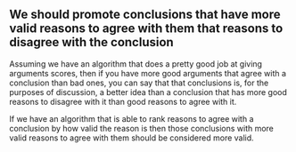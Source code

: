 ## We should promote conclusions that have more valid reasons to agree with them that reasons to disagree with the conclusion ##

Assuming we have an algorithm that does a pretty good job at giving arguments scores, then if you have more good arguments that agree with a conclusion than bad ones, you can say that that conclusions is, for the purposes of discussion, a better idea than a conclusion that has more good reasons to disagree with it than good reasons to agree with it.

If we have an algorithm that is able to rank reasons to agree with a conclusion by how valid the reason is then those conclusions with more valid reasons to agree with them should be considered more valid.